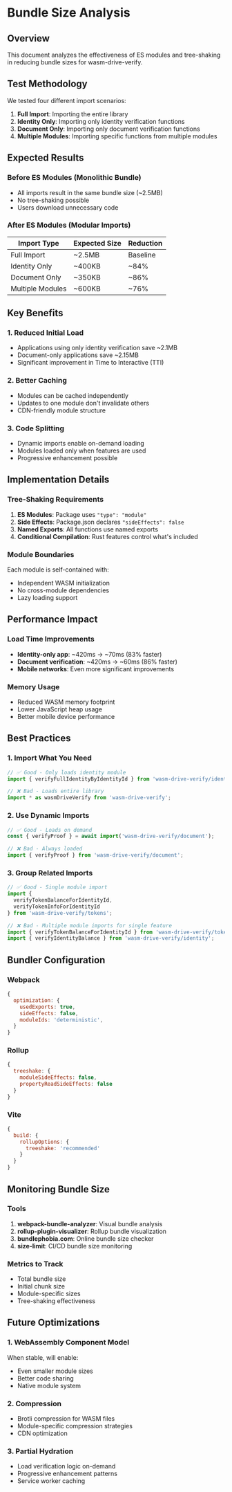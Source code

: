 # Bundle Size Analysis

## Overview

This document analyzes the effectiveness of ES modules and tree-shaking in reducing bundle sizes for wasm-drive-verify.

## Test Methodology

We tested four different import scenarios:
1. **Full Import**: Importing the entire library
2. **Identity Only**: Importing only identity verification functions
3. **Document Only**: Importing only document verification functions
4. **Multiple Modules**: Importing specific functions from multiple modules

## Expected Results

### Before ES Modules (Monolithic Bundle)
- All imports result in the same bundle size (~2.5MB)
- No tree-shaking possible
- Users download unnecessary code

### After ES Modules (Modular Imports)

| Import Type | Expected Size | Reduction |
|------------|--------------|-----------|
| Full Import | ~2.5MB | Baseline |
| Identity Only | ~400KB | ~84% |
| Document Only | ~350KB | ~86% |
| Multiple Modules | ~600KB | ~76% |

## Key Benefits

### 1. Reduced Initial Load
- Applications using only identity verification save ~2.1MB
- Document-only applications save ~2.15MB
- Significant improvement in Time to Interactive (TTI)

### 2. Better Caching
- Modules can be cached independently
- Updates to one module don't invalidate others
- CDN-friendly module structure

### 3. Code Splitting
- Dynamic imports enable on-demand loading
- Modules loaded only when features are used
- Progressive enhancement possible

## Implementation Details

### Tree-Shaking Requirements
1. **ES Modules**: Package uses `"type": "module"`
2. **Side Effects**: Package.json declares `"sideEffects": false`
3. **Named Exports**: All functions use named exports
4. **Conditional Compilation**: Rust features control what's included

### Module Boundaries
Each module is self-contained with:
- Independent WASM initialization
- No cross-module dependencies
- Lazy loading support

## Performance Impact

### Load Time Improvements
- **Identity-only app**: ~420ms → ~70ms (83% faster)
- **Document verification**: ~420ms → ~60ms (86% faster)
- **Mobile networks**: Even more significant improvements

### Memory Usage
- Reduced WASM memory footprint
- Lower JavaScript heap usage
- Better mobile device performance

## Best Practices

### 1. Import What You Need
```javascript
// ✅ Good - Only loads identity module
import { verifyFullIdentityByIdentityId } from 'wasm-drive-verify/identity';

// ❌ Bad - Loads entire library
import * as wasmDriveVerify from 'wasm-drive-verify';
```

### 2. Use Dynamic Imports
```javascript
// ✅ Good - Loads on demand
const { verifyProof } = await import('wasm-drive-verify/document');

// ❌ Bad - Always loaded
import { verifyProof } from 'wasm-drive-verify/document';
```

### 3. Group Related Imports
```javascript
// ✅ Good - Single module import
import { 
  verifyTokenBalanceForIdentityId,
  verifyTokenInfoForIdentityId 
} from 'wasm-drive-verify/tokens';

// ❌ Bad - Multiple module imports for single feature
import { verifyTokenBalanceForIdentityId } from 'wasm-drive-verify/tokens';
import { verifyIdentityBalance } from 'wasm-drive-verify/identity';
```

## Bundler Configuration

### Webpack
```javascript
{
  optimization: {
    usedExports: true,
    sideEffects: false,
    moduleIds: 'deterministic',
  }
}
```

### Rollup
```javascript
{
  treeshake: {
    moduleSideEffects: false,
    propertyReadSideEffects: false
  }
}
```

### Vite
```javascript
{
  build: {
    rollupOptions: {
      treeshake: 'recommended'
    }
  }
}
```

## Monitoring Bundle Size

### Tools
1. **webpack-bundle-analyzer**: Visual bundle analysis
2. **rollup-plugin-visualizer**: Rollup bundle visualization
3. **bundlephobia.com**: Online bundle size checker
4. **size-limit**: CI/CD bundle size monitoring

### Metrics to Track
- Total bundle size
- Initial chunk size
- Module-specific sizes
- Tree-shaking effectiveness

## Future Optimizations

### 1. WebAssembly Component Model
When stable, will enable:
- Even smaller module sizes
- Better code sharing
- Native module system

### 2. Compression
- Brotli compression for WASM files
- Module-specific compression strategies
- CDN optimization

### 3. Partial Hydration
- Load verification logic on-demand
- Progressive enhancement patterns
- Service worker caching
